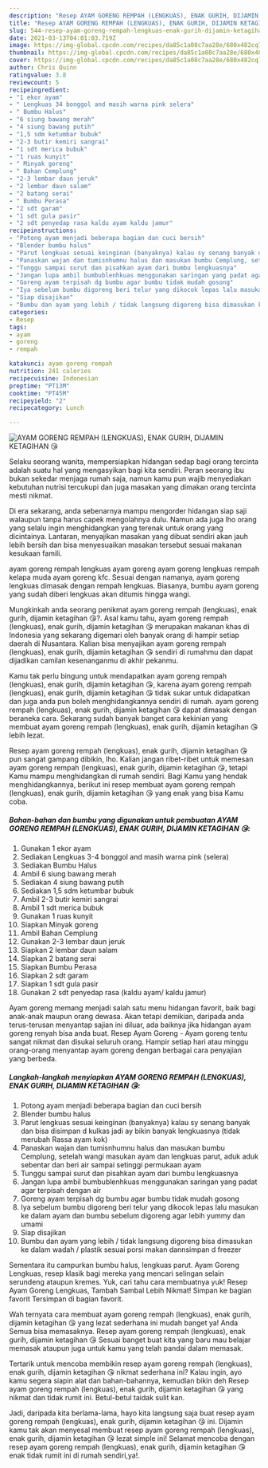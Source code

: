 ```yaml
---
description: "Resep AYAM GORENG REMPAH (LENGKUAS), ENAK GURIH, DIJAMIN KETAGIHAN 😘 yang lezat Untuk Jualan"
title: "Resep AYAM GORENG REMPAH (LENGKUAS), ENAK GURIH, DIJAMIN KETAGIHAN 😘 yang lezat Untuk Jualan"
slug: 544-resep-ayam-goreng-rempah-lengkuas-enak-gurih-dijamin-ketagihan-yang-lezat-untuk-jualan
date: 2021-03-13T04:01:03.719Z
image: https://img-global.cpcdn.com/recipes/da85c1a08c7aa28e/680x482cq70/ayam-goreng-rempah-lengkuas-enak-gurih-dijamin-ketagihan-😘-foto-resep-utama.jpg
thumbnail: https://img-global.cpcdn.com/recipes/da85c1a08c7aa28e/680x482cq70/ayam-goreng-rempah-lengkuas-enak-gurih-dijamin-ketagihan-😘-foto-resep-utama.jpg
cover: https://img-global.cpcdn.com/recipes/da85c1a08c7aa28e/680x482cq70/ayam-goreng-rempah-lengkuas-enak-gurih-dijamin-ketagihan-😘-foto-resep-utama.jpg
author: Chris Quinn
ratingvalue: 3.8
reviewcount: 5
recipeingredient:
- "1 ekor ayam"
- " Lengkuas 34 bonggol and masih warna pink selera"
- " Bumbu Halus"
- "6 siung bawang merah"
- "4 siung bawang putih"
- "1,5 sdm ketumbar bubuk"
- "2-3 butir kemiri sangrai"
- "1 sdt merica bubuk"
- "1 ruas kunyit"
- " Minyak goreng"
- " Bahan Cemplung"
- "2-3 lembar daun jeruk"
- "2 lembar daun salam"
- "2 batang serai"
- " Bumbu Perasa"
- "2 sdt garam"
- "1 sdt gula pasir"
- "2 sdt penyedap rasa kaldu ayam kaldu jamur"
recipeinstructions:
- "Potong ayam menjadi beberapa bagian dan cuci bersih"
- "Blender bumbu halus"
- "Parut lengkuas sesuai keinginan (banyaknya) kalau sy senang banyak dan bisa disimpan d kulkas jadi ay bikin banyak lengkuasnya (tidak merubah Rassa ayam kok)"
- "Panaskan wajan dan tumisnhumnu halus dan masukan bumbu Cemplung, setelah wangi masukan ayam dan lengkuas parut, aduk aduk sebentar dan beri air sampai setinggi permukaan ayam"
- "Tunggu sampai surut dan pisahkan ayam dari bumbu lengkuasnya"
- "Jangan lupa ambil bumbublenhkuas menggunakan saringan yang padat agar terpisah dengan air"
- "Goreng ayam terpisah dg bumbu agar bumbu tidak mudah gosong"
- "Iya sebelum bumbu digoreng beri telur yang dikocok lepas lalu masukan ke dalam ayam dan bumbu sebelum digoreng agar lebih yummy dan umami"
- "Siap disajikan"
- "Bumbu dan ayam yang lebih / tidak langsung digoreng bisa dimasukan ke dalam wadah / plastik sesuai porsi makan dannsimpan d freezer"
categories:
- Resep
tags:
- ayam
- goreng
- rempah

katakunci: ayam goreng rempah 
nutrition: 241 calories
recipecuisine: Indonesian
preptime: "PT13M"
cooktime: "PT45M"
recipeyield: "2"
recipecategory: Lunch

---
```



![AYAM GORENG REMPAH (LENGKUAS), ENAK GURIH, DIJAMIN KETAGIHAN 😘](https://img-global.cpcdn.com/recipes/da85c1a08c7aa28e/680x482cq70/ayam-goreng-rempah-lengkuas-enak-gurih-dijamin-ketagihan-😘-foto-resep-utama.jpg)

Selaku seorang wanita, mempersiapkan hidangan sedap bagi orang tercinta adalah suatu hal yang mengasyikan bagi kita sendiri. Peran seorang ibu bukan sekedar menjaga rumah saja, namun kamu pun wajib menyediakan kebutuhan nutrisi tercukupi dan juga masakan yang dimakan orang tercinta mesti nikmat.

Di era  sekarang, anda sebenarnya mampu mengorder hidangan siap saji walaupun tanpa harus capek mengolahnya dulu. Namun ada juga lho orang yang selalu ingin menghidangkan yang terenak untuk orang yang dicintainya. Lantaran, menyajikan masakan yang dibuat sendiri akan jauh lebih bersih dan bisa menyesuaikan masakan tersebut sesuai makanan kesukaan famili. 

ayam goreng rempah lengkuas ayam goreng ayam goreng lengkuas rempah kelapa muda ayam goreng kfc. Sesuai dengan namanya, ayam goreng lengkuas dimasak dengan rempah lengkuas. Biasanya, bumbu ayam goreng yang sudah diberi lengkuas akan ditumis hingga wangi.

Mungkinkah anda seorang penikmat ayam goreng rempah (lengkuas), enak gurih, dijamin ketagihan 😘?. Asal kamu tahu, ayam goreng rempah (lengkuas), enak gurih, dijamin ketagihan 😘 merupakan makanan khas di Indonesia yang sekarang digemari oleh banyak orang di hampir setiap daerah di Nusantara. Kalian bisa menyajikan ayam goreng rempah (lengkuas), enak gurih, dijamin ketagihan 😘 sendiri di rumahmu dan dapat dijadikan camilan kesenanganmu di akhir pekanmu.

Kamu tak perlu bingung untuk mendapatkan ayam goreng rempah (lengkuas), enak gurih, dijamin ketagihan 😘, karena ayam goreng rempah (lengkuas), enak gurih, dijamin ketagihan 😘 tidak sukar untuk didapatkan dan juga anda pun boleh menghidangkannya sendiri di rumah. ayam goreng rempah (lengkuas), enak gurih, dijamin ketagihan 😘 dapat dimasak dengan beraneka cara. Sekarang sudah banyak banget cara kekinian yang membuat ayam goreng rempah (lengkuas), enak gurih, dijamin ketagihan 😘 lebih lezat.

Resep ayam goreng rempah (lengkuas), enak gurih, dijamin ketagihan 😘 pun sangat gampang dibikin, lho. Kalian jangan ribet-ribet untuk memesan ayam goreng rempah (lengkuas), enak gurih, dijamin ketagihan 😘, tetapi Kamu mampu menghidangkan di rumah sendiri. Bagi Kamu yang hendak menghidangkannya, berikut ini resep membuat ayam goreng rempah (lengkuas), enak gurih, dijamin ketagihan 😘 yang enak yang bisa Kamu coba.

<!--inarticleads1-->

##### Bahan-bahan dan bumbu yang digunakan untuk pembuatan AYAM GORENG REMPAH (LENGKUAS), ENAK GURIH, DIJAMIN KETAGIHAN 😘:

1. Gunakan 1 ekor ayam
1. Sediakan  Lengkuas 3-4 bonggol and masih warna pink (selera)
1. Sediakan  Bumbu Halus
1. Ambil 6 siung bawang merah
1. Sediakan 4 siung bawang putih
1. Sediakan 1,5 sdm ketumbar bubuk
1. Ambil 2-3 butir kemiri sangrai
1. Ambil 1 sdt merica bubuk
1. Gunakan 1 ruas kunyit
1. Siapkan  Minyak goreng
1. Ambil  Bahan Cemplung
1. Gunakan 2-3 lembar daun jeruk
1. Siapkan 2 lembar daun salam
1. Siapkan 2 batang serai
1. Siapkan  Bumbu Perasa
1. Siapkan 2 sdt garam
1. Siapkan 1 sdt gula pasir
1. Gunakan 2 sdt penyedap rasa (kaldu ayam/ kaldu jamur)


Ayam goreng memang menjadi salah satu menu hidangan favorit, baik bagi anak-anak maupun orang dewasa. Akan tetapi demikian, daripada anda terus-terusan menyantap sajian ini diluar, ada baiknya jika hidangan ayam goreng renyah bisa anda buat. Resep Ayam Goreng - Ayam goreng tentu sangat nikmat dan disukai seluruh orang. Hampir setiap hari atau minggu orang-orang menyantap ayam goreng dengan berbagai cara penyajian yang berbeda. 

<!--inarticleads2-->

##### Langkah-langkah menyiapkan AYAM GORENG REMPAH (LENGKUAS), ENAK GURIH, DIJAMIN KETAGIHAN 😘:

1. Potong ayam menjadi beberapa bagian dan cuci bersih
1. Blender bumbu halus
1. Parut lengkuas sesuai keinginan (banyaknya) kalau sy senang banyak dan bisa disimpan d kulkas jadi ay bikin banyak lengkuasnya (tidak merubah Rassa ayam kok)
1. Panaskan wajan dan tumisnhumnu halus dan masukan bumbu Cemplung, setelah wangi masukan ayam dan lengkuas parut, aduk aduk sebentar dan beri air sampai setinggi permukaan ayam
1. Tunggu sampai surut dan pisahkan ayam dari bumbu lengkuasnya
1. Jangan lupa ambil bumbublenhkuas menggunakan saringan yang padat agar terpisah dengan air
1. Goreng ayam terpisah dg bumbu agar bumbu tidak mudah gosong
1. Iya sebelum bumbu digoreng beri telur yang dikocok lepas lalu masukan ke dalam ayam dan bumbu sebelum digoreng agar lebih yummy dan umami
1. Siap disajikan
1. Bumbu dan ayam yang lebih / tidak langsung digoreng bisa dimasukan ke dalam wadah / plastik sesuai porsi makan dannsimpan d freezer


Sementara itu campurkan bumbu halus, lengkuas parut. Ayam Goreng Lengkuas, resep klasik bagi mereka yang mencari selingan selain serundeng ataupun kremes. Yuk, cari tahu cara membuatnya yuk! Resep Ayam Goreng Lengkuas, Tambah Sambal Lebih Nikmat! Simpan ke bagian favorit Tersimpan di bagian favorit. 

Wah ternyata cara membuat ayam goreng rempah (lengkuas), enak gurih, dijamin ketagihan 😘 yang lezat sederhana ini mudah banget ya! Anda Semua bisa memasaknya. Resep ayam goreng rempah (lengkuas), enak gurih, dijamin ketagihan 😘 Sesuai banget buat kita yang baru mau belajar memasak ataupun juga untuk kamu yang telah pandai dalam memasak.

Tertarik untuk mencoba membikin resep ayam goreng rempah (lengkuas), enak gurih, dijamin ketagihan 😘 nikmat sederhana ini? Kalau ingin, ayo kamu segera siapin alat dan bahan-bahannya, kemudian bikin deh Resep ayam goreng rempah (lengkuas), enak gurih, dijamin ketagihan 😘 yang nikmat dan tidak rumit ini. Betul-betul taidak sulit kan. 

Jadi, daripada kita berlama-lama, hayo kita langsung saja buat resep ayam goreng rempah (lengkuas), enak gurih, dijamin ketagihan 😘 ini. Dijamin kamu tak akan menyesal membuat resep ayam goreng rempah (lengkuas), enak gurih, dijamin ketagihan 😘 lezat simple ini! Selamat mencoba dengan resep ayam goreng rempah (lengkuas), enak gurih, dijamin ketagihan 😘 enak tidak rumit ini di rumah sendiri,ya!.


